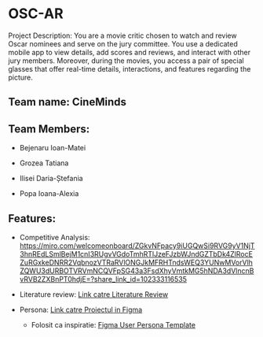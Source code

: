 # OSC-AR
Project Description: You are a movie critic chosen to watch and review Oscar nominees and serve on the jury committee. You use a dedicated mobile app to view details, add scores and reviews, and interact with other jury members. Moreover, during the movies, you access a pair of special glasses that offer real-time details, interactions, and features regarding the picture.

## Team name: CineMinds

## Team Members:

- Bejenaru Ioan-Matei

- Grozea Tatiana

- Ilisei Daria-Ștefania

- Popa Ioana-Alexia

## Features:

- Competitive Analysis: https://miro.com/welcomeonboard/ZGkvNFpacy9iUGQwSi9RVG9yV1NjT3hnREdLSmlBejM1cnI3RUgvVGdoTmhRTlJzeFJzbWJndGZTbDk4ZlRocEZuRGxkeDNRR2VqbnozVTRaRVlONGJkMFRHTndsWEQ3YUNwMVorVlhZQWU3dURBOTVRVmNCQVFpSG43a3FsdXhyVmtkMG5hNDA3dVlncnBvRVB2ZXBnPT0hdjE=?share_link_id=102333116535

- Literature review:
[Link catre Literature Review](https://github.com/Talllya/OSC-AR/blob/main/Tactici%20de%20research.md)


- Persona: 
[Link catre Proiectul in Figma](https://www.figma.com/design/8OOP8OWxVJ0034RvczVLij/Untitled?node-id=0-1&p=f&t=s5Hk9VZetOPZXtT3-0)

  - Folosit ca inspiratie: [Figma User Persona Template](https://www.figma.com/design/ZyPevz8rmBSVnOdhma639G/User-Persona-Template-(Community)?node-id=712-755&t=3zChS30EKVLFAYg9-0)
